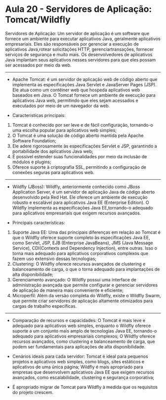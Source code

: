 # Aula 20 - Servidores de Aplicação: Tomcat/Wildfly

Servidores de Aplicação: Um servidor de aplicação é um software que fornece um ambiente para executar aplicativos Java, geralmente aplicativos empresariais. Eles são responsáveis por gerenciar a execução de aplicativos Java,rotear solicitações HTTP, gerenciartransações, fornecer serviços de segurança e muito mais. Os desenvolvedores de aplicativos Java implantam seus aplicativos nesses servidores para que eles possam ser acessados por meio da web.

----------------------------------------------------------------------------------------------------------------------------------------

- Apache Tomcat:
é um servidor de aplicação web de código aberto que implementa as especificações Java Servlet e JavaServer Pages (JSP). Ele
atua como um contêiner web que hospeda aplicativos web baseados em Java. O Tomcat fornece um ambiente de execução para aplicativos Java web, permitindo que eles sejam acessados e executados por meio de um navegador da web.

- Características principais:  
1. Tomcat é conhecido por ser leve e de fácil configuração, tornando-o uma escolha popular para aplicativos web simples;
2. O Tomcat é uma solução de código aberto mantida pela Apache Software Foundation;
3. Ele adere rigorosamente às especificações Servlet e JSP, garantindo a portabilidade dos aplicativos Java web;
4. É possível estender suas funcionalidades por meio da inclusão de módulos e plugins;
5. Oferece suporte à criptografia SSL, permitindo a configuração de conexões seguras para aplicativos web.

----------------------------------------------------------------------------------------------------------------------------------------

- Wildfly (JBoss):
Wildfly, anteriormente conhecido como JBoss Application Server, é um servidor de aplicação Java de código aberto desenvolvido pela Red Hat. Ele oferece um ambiente de execução robusto e escalável para aplicativos Java EE (Enterprise Edition). O Wildfly implementa as especificações Java EE,tornando-o adequado para aplicativos empresariais que exigem recursos avançados.

- Principais características:
1. Suporte Java EE: Uma das principais diferenças em relação ao Tomcat é que o Wildfly oferece suporte completo às especificações Java EE, como Servlet, JSP, EJB (Enterprise JavaBeans), JMS (Java Message Service), CDI(Contexts and Dependency Injection), entre outras. Isso o torna mais adequado para aplicativos corporativos complexos que fazem uso extensivo dessas tecnologias;
2. Clustering: O Wildfly oferece recursos avançados de clustering e balanceamento de carga, o que o torna adequado para implantações de alta disponibilidade;
3. Gerenciamento avançado: O Wildfly possui uma interface de administração avançada que permite configurar e gerenciar servidores de aplicação de maneira mais conveniente e eficiente;
4. Microperfil: Além da versão completa do Wildfly, existe o Wildfly Swarm, que permite criar servidores de aplicação altamente otimizados para cargas de trabalho específicas.

----------------------------------------------------------------------------------------------------------------------------------------

- Comparação de recursos e capacidades:
O Tomcat é mais leve e adequado para aplicativos web simples, enquanto o Wildfly oferece suporte a um conjunto mais amplo de tecnologias Java EE, tornando-o adequado para aplicativos empresariais complexos;
O Wildfly oferece recursos avançados, como clustering e balanceamento de carga, que podem ser fundamentais para aplicações de alta disponibilidade.

- Cenários ideais para cada servidor:
Tomcat é ideal para pequenos projetos e aplicativos web simples, como blogs, sites estáticos e aplicativos de uma única página;
Wildfly é mais apropriado para empresas que desenvolvem aplicativos Java EE que exigem recursos avançados, como escalabilidade, clustering e segurança corporativa;

- É apropriado migrar de Tomcat para Wildfly à medida que os requisitos do projeto crescem.
